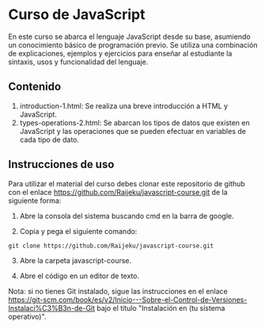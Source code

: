 # Curso de JavaScript

En este curso se abarca el lenguaje JavaScript desde su base, asumiendo un conocimiento básico de programación previo. Se utiliza una combinación de explicaciones, ejemplos y ejercicios para enseñar al estudiante la sintaxis, usos y funcionalidad del lenguaje.

## Contenido

1. introduction-1.html: Se realiza una breve introducción a HTML y JavaScript.
2. types-operations-2.html: Se abarcan los tipos de datos que existen en JavaScript y las operaciones que se pueden efectuar en variables de cada tipo de dato.

## Instrucciones de uso

Para utilizar el material del curso debes clonar este repositorio de github con el enlace https://github.com/Raijeku/javascript-course.git de la siguiente forma:

1. Abre la consola del sistema buscando cmd en la barra de google.

2. Copia y pega el siguiente comando:

```
git clone https://github.com/Raijeku/javascript-course.git
```

3. Abre la carpeta javascript-course.

4. Abre el código en un editor de texto.

Nota: si no tienes Git instalado, sigue las instrucciones en el enlace https://git-scm.com/book/es/v2/Inicio---Sobre-el-Control-de-Versiones-Instalaci%C3%B3n-de-Git bajo el título "Instalación en (tu sistema operativo)".